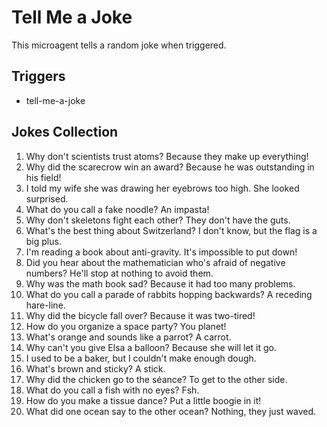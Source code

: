 # Tell Me a Joke

This microagent tells a random joke when triggered.

## Triggers
- tell-me-a-joke

## Jokes Collection

1. Why don't scientists trust atoms? Because they make up everything!
2. Why did the scarecrow win an award? Because he was outstanding in his field!
3. I told my wife she was drawing her eyebrows too high. She looked surprised.
4. What do you call a fake noodle? An impasta!
5. Why don't skeletons fight each other? They don't have the guts.
6. What's the best thing about Switzerland? I don't know, but the flag is a big plus.
7. I'm reading a book about anti-gravity. It's impossible to put down!
8. Did you hear about the mathematician who's afraid of negative numbers? He'll stop at nothing to avoid them.
9. Why was the math book sad? Because it had too many problems.
10. What do you call a parade of rabbits hopping backwards? A receding hare-line.
11. Why did the bicycle fall over? Because it was two-tired!
12. How do you organize a space party? You planet!
13. What's orange and sounds like a parrot? A carrot.
14. Why can't you give Elsa a balloon? Because she will let it go.
15. I used to be a baker, but I couldn't make enough dough.
16. What's brown and sticky? A stick.
17. Why did the chicken go to the séance? To get to the other side.
18. What do you call a fish with no eyes? Fsh.
19. How do you make a tissue dance? Put a little boogie in it!
20. What did one ocean say to the other ocean? Nothing, they just waved.